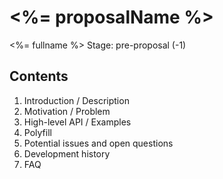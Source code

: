 # <%= proposalName %>

<%= fullname %>
Stage: pre-proposal (-1)

## Contents
1. Introduction / Description
1. Motivation / Problem
1. High-level API / Examples
1. Polyfill
1. Potential issues and open questions
1. Development history
1. FAQ
